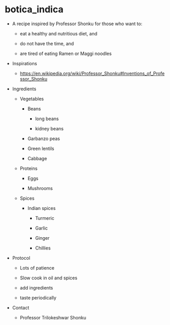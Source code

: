 # botica_indica

* A recipe inspired by Professor Shonku for those who want to:

   * eat a healthy and nutritious diet, and
   
   * do not have the time, and
   
   * are tired of eating Ramen or Maggi noodles


* Inspirations

    * https://en.wikipedia.org/wiki/Professor_Shonku#Inventions_of_Professor_Shonku

* Ingredients

   * Vegetables

      * Beans 
   
         * long beans
      
         * kidney beans
      
      * Garbanzo peas
   
      * Green lentils
   
      * Cabbage
   
   * Proteins
   
      * Eggs
   
      * Mushrooms
   
   * Spices
   
      * Indian spices
      
         * Turmeric
         
         * Garlic
         
         * Ginger
         
         * Chillies
   
* Protocol

  * Lots of patience
  
  * Slow cook in oil and spices
  
  * add ingredients
  
  * taste periodically
  
   
* Contact

   * Professor Trilokeshwar Shonku
   
   

